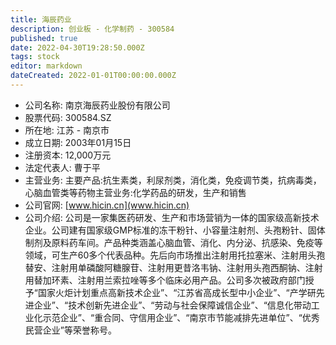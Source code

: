 ```yaml
---
title: 海辰药业
description: 创业板 - 化学制药 - 300584
published: true
date: 2022-04-30T19:28:50.000Z
tags: stock
editor: markdown
dateCreated: 2022-01-01T00:00:00.000Z
---
```


- 公司名称: 南京海辰药业股份有限公司
- 股票代码: 300584.SZ
- 所在地: 江苏 - 南京市
- 成立日期: 2003年01月15日
- 注册资本: 12,000万元
- 法定代表人: 曹于平
- 主营业务: 主要产品:抗生素类，利尿剂类，消化类，免疫调节类，抗病毒类，心脑血管类等药物主营业务:化学药品的研发，生产和销售
- 公司官网: [www.hicin.cn](www.hicin.cn)
- 公司介绍: 公司是一家集医药研发、生产和市场营销为一体的国家级高新技术企业。公司建有国家级GMP标准的冻干粉针、小容量注射剂、头孢粉针、固体制剂及原料药车间。产品种类涵盖心脑血管、消化、内分泌、抗感染、免疫等领域，可生产60多个代表品种。先后向市场推出注射用托拉塞米、注射用头孢替安、注射用单磷酸阿糖腺苷、注射用更昔洛韦钠、注射用头孢西酮钠、注射用替加环素、注射用兰索拉唑等多个临床必用产品。公司多次被政府部门授予“国家火炬计划重点高新技术企业”、“江苏省高成长型中小企业”、“产学研先进企业”、“技术创新先进企业”、“劳动与社会保障诚信企业”、“信息化带动工业化示范企业”、“重合同、守信用企业”、“南京市节能减排先进单位”、“优秀民营企业”等荣誉称号。


